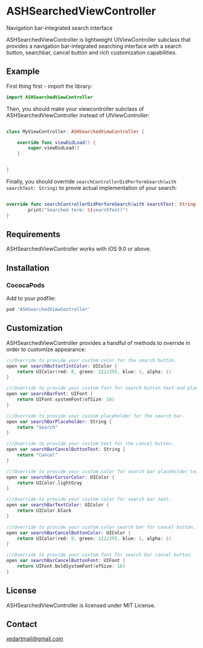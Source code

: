 # ASHSearchedViewController

Navigation bar-integrated search interface

ASHSearchedViewController is lightweight UIViewController subclass that provides a navigation bar-integrated searching interface
with a search button, searchbar, cancel button and rich customization capabilities.


## Example

First thing first - import the library:

```Swift
import ASHSearchedViewController
```

Then, you should make your viewcontroller subclass of ASHSearchedViewController instead of UIViewController:

```Swift

class MyViewController: ASHSearchedViewController {

    override func viewDidLoad() {
        super.viewDidLoad()
    }


}

```

Finally, you should override ```searchControllerDidPerformSearch(with searchText: String)``` to provie actual implementation
of your search:

```Swift

override func searchControllerDidPerformSearch(with searchText: String) {
        print("Searched term: \(searchText)")
}

```

## Requirements

ASHSearchedViewController works with iOS 9.0 or above.

## Installation

### CococaPods

Add to your podfile:

```bash
pod 'ASHSearchedViewController'
```

## Customization

ASHSearchedViewController provides a handful of methods to override in order to customize appearance:

```Swift
///Override to provide your custom color for the search button.
open var searchButtonTintColor: UIColor {
    return UIColor(red: 0, green: 122/255, blue: 1, alpha: 1)
}

///Override to provide your custom font for search button text and placeholder.
open var searchBarFont: UIFont {
    return UIFont.systemFont(ofSize: 16)
}

///Override to provide your custom placeholder for the search bar.
open var searchBarPlaceholder: String {
    return "Search"
}

///Override to provide your custom text for the cancel button.
open var searchBarCancelButtonText: String {
    return "Cancel"
}

///Override to provide your custom color for search bar placeholder text.
open var searchBarCursorColor: UIColor {
    return UIColor.lightGray
}

///Override to provide your custom color for search bar text.
open var searchBarTextColor: UIColor {
    return UIColor.black
}

///Override to provide your custom color search bar for cancel button.
open var searchBarCancelButtonColor: UIColor {
    return UIColor(red: 0, green: 122/255, blue: 1, alpha: 1)
}

///Override to provide your custom font for search bar cancel button.
open var searchBarCancelButtonFont: UIFont {
    return UIFont.boldSystemFont(ofSize: 16)
}
```

## License

ASHSearchedViewController is licensed under MIT License.

## Contact

xedartmail@gmail.com
